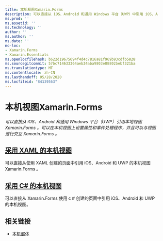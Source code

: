 ```yaml
---
title: 本机视图Xamarin.Forms
description: 可以直接从 iOS、Android 和通用 Windows 平台（UWP）中引用 iOS、Android 和（UWP）， Xamarin.Forms 并且可以与视图进行交互 Xamarin.Forms 。
ms.prod: ''
ms.assetid: ''
ms.technology: ''
author: ''
ms.author: ''
ms.date: ''
no-loc:
- Xamarin.Forms
- Xamarin.Essentials
ms.openlocfilehash: b622d19675694f4d4c7816a81f969b93cdfb5828
ms.sourcegitcommit: 57bc714633364aeb34aba9803e88802bebf321ba
ms.translationtype: MT
ms.contentlocale: zh-CN
ms.lasthandoff: 05/28/2020
ms.locfileid: "84139563"
---
```

# <a name="native-views-in-xamarinforms"></a>本机视图Xamarin.Forms

_可以直接从 iOS、Android 和通用 Windows 平台（UWP）引用本地视图 Xamarin.Forms 。可以在本机视图上设置属性和事件处理程序，并且可以与视图进行交互 Xamarin.Forms 。_

## <a name="native-views-in-xaml"></a>[采用 XAML 的本机视图](xaml.md)

可以直接从使用 XAML 创建的页面中引用 iOS、Android 和 UWP 的本机视图 Xamarin.Forms 。

## <a name="native-views-in-c"></a>[采用 C# 的本机视图](code.md)

可以直接从 Xamarin.Forms 使用 c # 创建的页面中引用 iOS、Android 和 UWP 的本机视图。

## <a name="related-links"></a>相关链接

- [本机窗体](~/xamarin-forms/platform/native-forms.md)
